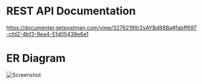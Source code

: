 # REST API Documentation

https://documenter.getpostman.com/view/32762199/2sAYBd88Ba#fabff697-cfd2-4bf3-9ea4-51d05439e6e1


# ER Diagram

![Screenshot](https://gyazo.com/00d3f3d5a4bdbf93c72b522895ab1919.png)
